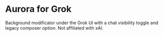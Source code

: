 # Aurora for Grok
Background modificator under the Grok UI with a chat visibility toggle and legacy composer option. Not affiliated with xAI.
